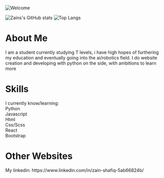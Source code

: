 
![Welcome](https://github.com/Zain-Shafiq/Zain-Shafiq/assets/115008596/6ea9916a-274f-4fbd-a1f9-cf62a6777926)


![Zains's GitHub stats](https://github-readme-stats.vercel.app/api?username=Zain-Shafiq&show_icons=true&theme=synthwave)      ![Top Langs](https://github-readme-stats.vercel.app/api/top-langs/?username=Zain-Shafiq)

<h1> About Me</h1>
I am a student currently studying T levels, i have high hopes of furthering my education and eventually going into the ai/robotics field. I do website creation and developing with python on the side, with ambitions to learn more 

<h1> Skills </h1>
I currently know/learning: <br>
Python<br>
Javascript <br>
Html <br>
Css/Scss <br>
React <br>
Bootstrap <br>

<h1>Other Websites</h1>
My linkedin: https://www.linkedin.com/in/zain-shafiq-5ab66824b/

